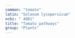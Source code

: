 ```yaml
---
common: "tomato"
latin: "Solanum lycopersicum"
ncbi: " 4081"
title: "Tomato pathways"
group: "Plants"
---
```

